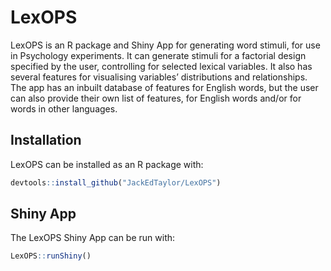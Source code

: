 
<!-- README.md is generated from README.Rmd. Please edit that file -->

# LexOPS

<!-- badges: start -->

<!-- badges: end -->

LexOPS is an R package and Shiny App for generating word stimuli, for
use in Psychology experiments. It can generate stimuli for a factorial
design specified by the user, controlling for selected lexical
variables. It also has several features for visualising variables’
distributions and relationships. The app has an inbuilt database of
features for English words, but the user can also provide their own list
of features, for English words and/or for words in other languages.

## Installation

LexOPS can be installed as an R package with:

``` r
devtools::install_github("JackEdTaylor/LexOPS")
```

## Shiny App

The LexOPS Shiny App can be run with:

``` r
LexOPS::runShiny()
```
